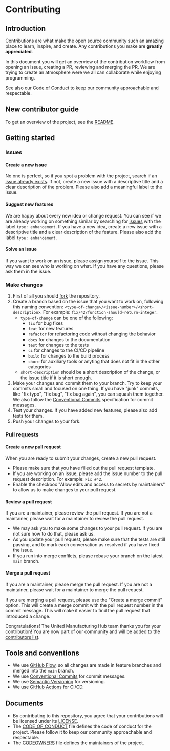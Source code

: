 # Contributing

## Introduction

Contributions are what make the open source community such an amazing place to learn, inspire, and create. Any contributions you make are **greatly appreciated**.

In this document you will get an overview of the contribution workflow from opening an issue, creating a PR, reviewing and merging the PR. We are trying to create an atmosphere were we all can collaborate while enjoying programming.

See also our [Code of Conduct](CODE_OF_CONDUCT.md) to keep our community approachable and respectable.

## New contributor guide

To get an overview of the project, see the [README](../README.md).

## Getting started

### Issues

#### Create a new issue

No one is perfect, so if you spot a problem with the project, search if an [issue already exists][issues]. If not, create a new issue with a descriptive title and a clear description of the problem. Please also add a meaningful label to the issue.

#### Suggest new features

We are happy about every new idea or change request. You can see if we are already working on something similar by searching for [issues][issues] with the label `type: enhancement`. If you have a new idea, create a new issue with a descriptive title and a clear description of the feature. Please also add the label `type: enhancement`.

#### Solve an issue

If you want to work on an issue, please assign yourself to the issue. This way we can see who is working on what. If you have any questions, please ask them in the issue.

### Make changes

1. First of all you should [fork][fork] the repository.
2. Create a branch based on the issue that you want to work on, following this naming convention:
   `<type-of-change>/<issue-number>/<short-description>`. For example: `fix/42/function-should-return-integer`.
   - `type-of-change` can be one of the following:
     - `fix` for bug fixes
     - `feat` for new features
     - `refactor` for refactoring code without changing the behavior
     - `docs` for changes to the documentation
     - `test` for changes to the tests
     - `ci` for changes to the CI/CD pipeline
     - `build` for changes to the build process
     - `chore` for auxiliary tools or anyting that does not fit in the other categories
   - `short-description` should be a short description of the change, or the issue title if it is short enough.
3. Make your changes and commit them to your branch. Try to keep your commits small and focused on one thing. If you have "junk" commits, like "fix typo", "fix bug", "fix bug again", you can squash them together.
    We also follow the [Conventional Commits](https://www.conventionalcommits.org/en/v1.0.0/) specification for commit messages.
4. Test your changes. If you have added new features, please also add tests for them.
5. Push your changes to your fork.

### Pull requests

#### Create a new pull request

When you are ready to submit your changes, create a new pull request.

- Please make sure that you have filled out the pull request template.
- If you are working on an issue, please add the issue number to the pull request description. For example: `Fix #42`.
- Enable the checkbox "Allow edits and access to secrets by maintainers" to allow us to make changes to your pull request.

#### Review a pull request

If you are a maintainer, please review the pull request. If you are not a maintainer, please wait for a maintainer to review the pull request.

- We may ask you to make some changes to your pull request. If you are not sure how to do that, please ask us.
- As you update your pull request, please make sure that the tests are still passing, and to mark each conversation as resolved if you have fixed the issue.
- If you run into merge confilcts, please rebase your branch on the latest `main` branch.

#### Merge a pull request

If you are a maintainer, please merge the pull request. If you are not a maintainer, please wait for a maintainer to merge the pull request.

If you are merging a pull request, please use the "Create a merge commit" option. This will create a merge commit with the pull request number in the commit message. This will make it easier to find the pull request that introduced a change.

Congratulations! The United Manufacturing Hub team thanks you for your contribution! You are now part of our community and will be added to the [contributors list][contributors].

## Tools and conventions

- We use [GitHub Flow](https://guides.github.com/introduction/flow/), so all changes are made in feature branches and merged into the `main` branch.
- We use [Conventional Commits](https://www.conventionalcommits.org/en/v1.0.0/) for commit messages.
- We use [Semantic Versioning](https://semver.org/) for versioning.
- We use [GitHub Actions](https://github.com/united-manufacturing-hub/cloudflare-dns-auto-updater/actions) for CI/CD.

## Documents

- By contributing to this repository, you agree that your contributions will be licensed under its [LICENSE](LICENSE).
- The [CODE_OF_CONDUCT](CODE_OF_CONDUCT.md) file defines the code of conduct for the project. Please follow it to keep our community approachable and respectable.
- The [CODEOWNERS](CODEOWNERS) file defines the maintainers of the project.

<!-- definitions -->

[issues]: https://github.com/united-manufacturing-hub/cloudflare-dns-auto-updater/issues

[fork]: https://github.com/united-manufacturing-hub/cloudflare-dns-auto-updater/fork

[contributors]: https://github.com/united-manufacturing-hub/cloudflare-dns-auto-updater/graphs/contributors
